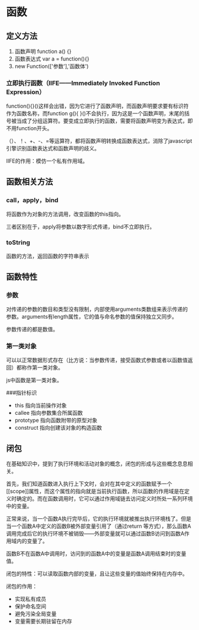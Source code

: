 # 函数
## 定义方法
1. 函数声明 function a() {}
2. 函数表达式 var a = function(){}
3. new Function(['参数'],'函数体')

### 立即执行函数（IIFE——Immediately Invoked Function Expression）

function(){}()这样会出错，因为它进行了函数声明，而函数声明要求要有标识符作为函数名称，而function g(){ }()不会执行，因为这是一个函数声明，末尾的括号被当成了分组运算符。要变成立即执行的函数，需要将函数声明变为表达式，即不用function开头。

（）、！、+、-、=等运算符，都将函数声明转换成函数表达式，消除了javascript引擎识别函数表达式和函数声明的歧义。

IIFE的作用：模仿一个私有作用域。

## 函数相关方法

### call，apply，bind
将函数作为对象的方法调用，改变函数的this指向。

三者区别在于，apply将参数以数字形式传递，bind不立即执行。

### toString
函数的方法，返回函数的字符串表示

## 函数特性
### 参数
对传递的参数的数目和类型没有限制，内部使用arguments类数组来表示传递的参数。arguments有length属性，它的值与命名参数的值保持独立又同步。

参数传递的都是数值。

### 第一类对象
可以以正常数据形式存在（比方说：当参数传递，接受函数式参数或者以函数值返回）都称作第一类对象。

js中函数是第一类对象。

###指针标识
- this 指向当前操作对象
- callee 指向参数集合所属函数
- prototype 指向函数附带的原型对象
- construct 指向创建该对象的构造函数

## 闭包
在基础知识中，提到了执行环境和活动对象的概念，闭包的形成与这些概念息息相关。

首先，我们知道函数进入执行上下文时，会对在其中定义的函数赋予一个[[scope]]属性，而这个属性的指向就是当前执行函数，所以函数的作用域是在定义时确定的。而在函数调用时，它可以通过作用域链去访问定义时所处一系列环境中的变量。

正常来说，当一个函数A执行完毕后，它的执行环境就被推出执行环境栈了。但是当一个函数A中定义的函数B被外部变量引用了（通过return 等方式），那么函数A调用完成后它的执行环境不被销毁——外部变量就可以通过函数B访问到函数A作用域内的变量了。

函数B不在函数A中调用时，访问到的函数A中的变量是函数A调用结束时的变量值。

闭包的特性：可以读取函数内部的变量，且让这些变量的值始终保持在内存中。

闭包的作用：
- 实现私有成员
- 保护命名空间
- 避免污染全局变量
- 变量需要长期驻留在内存



